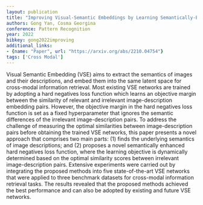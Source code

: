 ```yaml
---
layout: publication
title: "Improving Visual-Semantic Embeddings by Learning Semantically-Enhanced Hard Negatives for Cross-modal Information Retrieval"
authors: Gong Yan, Cosma Georgina
conference: Pattern Recognition
year: 2022
bibkey: gong2022improving
additional_links:
- {name: "Paper", url: "https://arxiv.org/abs/2210.04754"}
tags: ['Cross Modal']
---
```

Visual Semantic Embedding (VSE) aims to extract the semantics of images and their descriptions, and embed them into the same latent space for cross-modal information retrieval. Most existing VSE networks are trained by adopting a hard negatives loss function which learns an objective margin between the similarity of relevant and irrelevant image-description embedding pairs. However, the objective margin in the hard negatives loss function is set as a fixed hyperparameter that ignores the semantic differences of the irrelevant image-description pairs. To address the challenge of measuring the optimal similarities between image-description pairs before obtaining the trained VSE networks, this paper presents a novel approach that comprises two main parts: (1) finds the underlying semantics of image descriptions; and (2) proposes a novel semantically enhanced hard negatives loss function, where the learning objective is dynamically determined based on the optimal similarity scores between irrelevant image-description pairs. Extensive experiments were carried out by integrating the proposed methods into five state-of-the-art VSE networks that were applied to three benchmark datasets for cross-modal information retrieval tasks. The results revealed that the proposed methods achieved the best performance and can also be adopted by existing and future VSE networks.